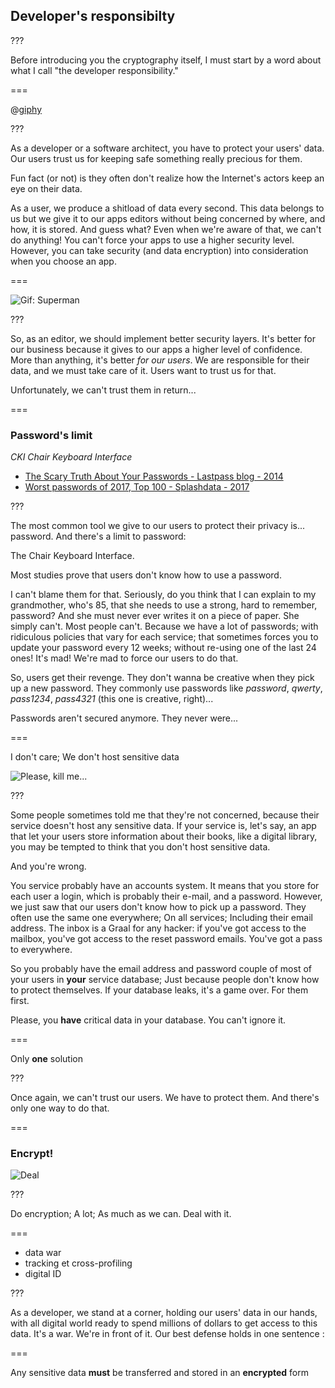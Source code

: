 <!--{section^1:data-breadcrumb="Developer's Responsibility"}-->

<!--{.interleaf}-->
## Developer's responsibilty

???

Before introducing you the cryptography itself, I must start by a word about what I call "the developer responsibility."

===

@[giphy](V4uGHRgz0zi6Y)

???

As a developer or a software architect, you have to protect your users' data. Our users trust us for keeping safe something really precious for them.

Fun fact (or not) is they often don't realize how the Internet's actors keep an eye on their data.

As a user, we produce a shitload of data every second. This data belongs to us but we give it to our apps editors without being concerned by where, and how, it is stored. And guess what? Even when we're aware of that, we can't do anything! You can't force your apps to use a higher security level. However, you can take security (and data encryption) into consideration when you choose an app.

===

![Gif: Superman]()

???

So, as an editor, we should implement better security layers. It's better for our business because it gives to our apps a higher level of confidence. More than anything, it's better _for our users_. We are responsible for their data, and we must take care of it. Users want to trust us for that.

Unfortunately, we can't trust them in return...

===

### Password's limit

_CKI_ <!--{.fragment.fade-out data-fragment-index="1"}-->
_Chair Keyboard Interface_ <!--{.fragment.fade-in data-fragment-index="1"}-->

- [The Scary Truth About Your Passwords - Lastpass blog - 2014][1.1]
- [Worst passwords of 2017, Top 100 - Splashdata - 2017][1.2]
<!--{ul:.linkrolls}-->

???

The most common tool we give to our users to protect their privacy is... password. And there's a limit to password:

The Chair Keyboard Interface.

Most studies prove that users don't know how to use a password.

I can't blame them for that. Seriously, do you think that I can explain to my grandmother, who's 85, that she needs to use a strong, hard to remember, password? And she must never ever writes it on a piece of paper. She simply can't. Most people can't. Because we have a lot of passwords; with ridiculous policies that vary for each service; that sometimes forces you to update your password every 12 weeks; without re-using one of the last 24 ones! It's mad! We're mad to force our users to do that.

So, users get their revenge. They don't wanna be creative when they pick up a new password. They commonly use passwords like _password_, _qwerty_, _pass1234_, _pass4321_ (this one is creative, right)...

Passwords aren't secured anymore. They never were...

===

I don't care; We don't host sensitive data

![Please, kill me...]()

???

Some people sometimes told me that they're not concerned, because their service doesn't host any sensitive data. If your service is, let's say, an app that let your users store information about their books, like a digital library, you may be tempted to think that you don't host sensitive data.

And you're wrong.

You service probably have an accounts system. It means that you store for each user a login, which is probably their e-mail, and a password. However, we just saw that our users don't know how to pick up a password. They often use the same one everywhere; On all services; Including their email address. The inbox is a Graal for any hacker: if you've got access to the mailbox, you've got access to the reset password emails. You've got a pass to everywhere.

So you probably have the email address and password couple of most of your users in **your** service database; Just because people don't know how to protect themselves. If your database leaks, it's a game over. For them first.

Please, you **have** critical data in your database. You can't ignore it.

===

Only **one** solution

???

Once again, we can't trust our users. We have to protect them. And there's only one way to do that.

===

### Encrypt!

![Deal]()

???

Do encryption; A lot; As much as we can. Deal with it.

===

- data war
- tracking et cross-profiling
- digital ID

???

As a developer, we stand at a corner, holding our users' data in our hands, with all digital world ready to spend millions of dollars to get access to this data. It's a war. We're in front of it. Our best defense holds in one sentence :

===

Any sensitive data **must** be transferred and stored in an **encrypted** form


[1.1]: https://blog.lastpass.com/2014/09/the-scary-truth-about-your-passwords-an-analysis-of-the-gmail-leak.html/
[1.2]: https://13639-presscdn-0-80-pagely.netdna-ssl.com/wp-content/uploads/2017/12/Top-100-Worst-Passwords-of-2017a.pdf
